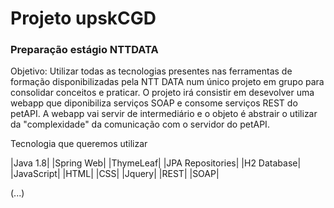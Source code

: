 # Projeto upskCGD 
### Preparação estágio NTTDATA

Objetivo:
Utilizar todas as tecnologias presentes nas ferramentas de formação disponibilizadas pela NTT DATA num único projeto em grupo para consolidar conceitos e praticar. O projeto irá consistir em desevolver uma webapp que diponibiliza serviços SOAP e consome serviços REST do petAPI. A webapp vai servir de intermediário e o objeto é abstrair o utilizar da "complexidade" da comunicação com o servidor do petAPI.

Tecnologia que queremos utilizar

|Java 1.8|
|Spring Web|
|ThymeLeaf|
|JPA Repositories|
|H2 Database|
|JavaScript|
|HTML|
|CSS|
|Jquery|
|REST|
|SOAP|

(...)
